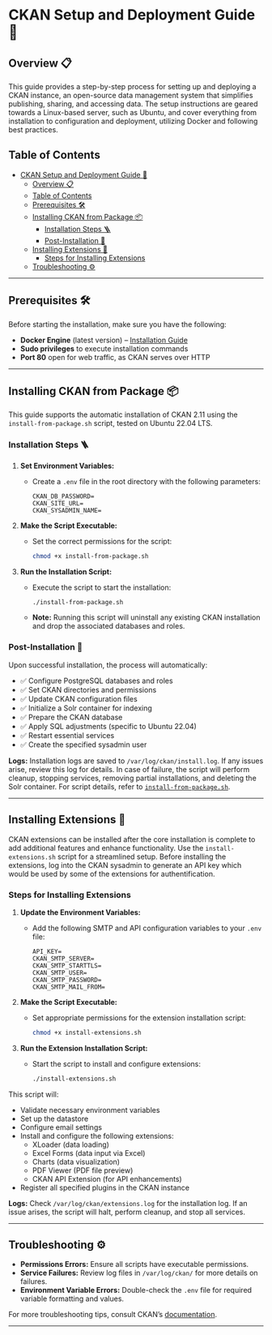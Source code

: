# CKAN Setup and Deployment Guide 🚀

## Overview 📋

This guide provides a step-by-step process for setting up and deploying a CKAN instance, an open-source data management system that simplifies publishing, sharing, and accessing data. The setup instructions are geared towards a Linux-based server, such as Ubuntu, and cover everything from installation to configuration and deployment, utilizing Docker and following best practices.

## Table of Contents

- [CKAN Setup and Deployment Guide 🚀](#ckan-setup-and-deployment-guide-)
  - [Overview 📋](#overview-)
  - [Table of Contents](#table-of-contents)
  - [Prerequisites 🛠](#prerequisites-)
  - [Installing CKAN from Package 📦](#installing-ckan-from-package-)
    - [Installation Steps 🪜](#installation-steps-)
    - [Post-Installation 🔧](#post-installation-)
  - [Installing Extensions 🧩](#installing-extensions-)
    - [Steps for Installing Extensions](#steps-for-installing-extensions)
  - [Troubleshooting ⚙️](#troubleshooting-️)

---

## Prerequisites 🛠

Before starting the installation, make sure you have the following:

- **Docker Engine** (latest version) – [Installation Guide](https://docs.docker.com/engine/install/ubuntu/)
- **Sudo privileges** to execute installation commands
- **Port 80** open for web traffic, as CKAN serves over HTTP

---

## Installing CKAN from Package 📦

This guide supports the automatic installation of CKAN 2.11 using the `install-from-package.sh` script, tested on Ubuntu 22.04 LTS.

### Installation Steps 🪜

1. **Set Environment Variables:**
   - Create a `.env` file in the root directory with the following parameters:
     ```env
     CKAN_DB_PASSWORD=
     CKAN_SITE_URL=
     CKAN_SYSADMIN_NAME=
     ```

2. **Make the Script Executable:**
   - Set the correct permissions for the script:
     ```sh
     chmod +x install-from-package.sh
     ```

3. **Run the Installation Script:**
   - Execute the script to start the installation:
     ```sh
     ./install-from-package.sh
     ```
   - **Note:** Running this script will uninstall any existing CKAN installation and drop the associated databases and roles.

### Post-Installation 🔧

Upon successful installation, the process will automatically:

- ✅ Configure PostgreSQL databases and roles
- ✅ Set CKAN directories and permissions
- ✅ Update CKAN configuration files
- ✅ Initialize a Solr container for indexing
- ✅ Prepare the CKAN database
- ✅ Apply SQL adjustments (specific to Ubuntu 22.04)
- ✅ Restart essential services
- ✅ Create the specified sysadmin user

**Logs:** Installation logs are saved to `/var/log/ckan/install.log`. If any issues arise, review this log for details. In case of failure, the script will perform cleanup, stopping services, removing partial installations, and deleting the Solr container. For script details, refer to [`install-from-package.sh`](install-from-package.sh).

---

## Installing Extensions 🧩

CKAN extensions can be installed after the core installation is complete to add additional features and enhance functionality. Use the `install-extensions.sh` script for a streamlined setup. Before installing the extensions, log into the CKAN sysadmin to generate an API key which would be used by some of the extensions for authentification. 

### Steps for Installing Extensions

1. **Update the Environment Variables:**
   - Add the following SMTP and API configuration variables to your `.env` file:
     ```env
     API_KEY=
     CKAN_SMTP_SERVER=
     CKAN_SMTP_STARTTLS=
     CKAN_SMTP_USER=
     CKAN_SMTP_PASSWORD=
     CKAN_SMTP_MAIL_FROM=
     ```

2. **Make the Script Executable:**
   - Set appropriate permissions for the extension installation script:
     ```sh
     chmod +x install-extensions.sh
     ```

3. **Run the Extension Installation Script:**
   - Start the script to install and configure extensions:
     ```sh
     ./install-extensions.sh
     ```

This script will:

- Validate necessary environment variables
- Set up the datastore
- Configure email settings
- Install and configure the following extensions:
  - XLoader (data loading)
  - Excel Forms (data input via Excel)
  - Charts (data visualization)
  - PDF Viewer (PDF file preview)
  - CKAN API Extension (for API enhancements)
- Register all specified plugins in the CKAN instance

**Logs:** Check `/var/log/ckan/extensions.log` for the installation log. If an issue arises, the script will halt, perform cleanup, and stop all services.

---

## Troubleshooting ⚙️

- **Permissions Errors:** Ensure all scripts have executable permissions.
- **Service Failures:** Review log files in `/var/log/ckan/` for more details on failures.
- **Environment Variable Errors:** Double-check the `.env` file for required variable formatting and values.
  
For more troubleshooting tips, consult CKAN’s [documentation](https://docs.ckan.org/).

---
